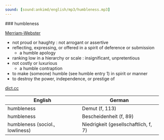 ```yaml
---
sound: [sound:ankimd/english/mp3/humbleness.mp3]
---
```


\### humbleness

[Merriam-Webster](https://www.merriam-webster.com/dictionary/humbleness)

- not proud or haughty : not arrogant or assertive
- reflecting, expressing, or offered in a spirit of deference or submission
    - a humble apology
- ranking low in a hierarchy or scale : insignificant, unpretentious
- not costly or luxurious
    - a humble contraption
- to make (someone) humble (see humble entry 1) in spirit or manner
- to destroy the power, independence, or prestige of

[dict.cc](https://www.dict.cc/humbleness)

| English        | German       |
| -------------- | ------------ |
| humbleness | Demut (f, 113) |
| humbleness | Bescheidenheit (f, 89) |
| humbleness (sociol., lowliness) | Niedrigkeit (gesellschaftlich, f, 7) |
